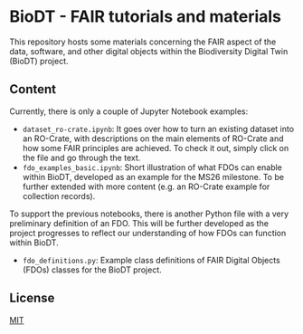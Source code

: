 # BioDT - FAIR tutorials and materials
This repository hosts some materials concerning the FAIR aspect of the data, software, and other digital objects within the Biodiversity Digital Twin (BioDT) project.

## Content
Currently, there is only a couple of Jupyter Notebook examples: 
- `dataset_ro-crate.ipynb`: It goes over how to turn an existing dataset into an RO-Crate, with descriptions on the main elements of RO-Crate and how some FAIR principles are achieved. To check it out, simply click on the file and go through the text.
- `fdo_examples_basic.ipynb`: Short illustration of what FDOs can enable within BioDT, developed as an example for the MS26 milestone. To be further extended with more content (e.g. an RO-Crate example for collection records).

To support the previous notebooks, there is another Python file with a very preliminary definition of an FDO. This will be further developed as the project progresses to reflect our understanding of how FDOs can function within BioDT.
- `fdo_definitions.py`: Example class definitions of FAIR Digital Objects (FDOs) classes for the BioDT project.

## License
[MIT](https://choosealicense.com/licenses/mit/)
